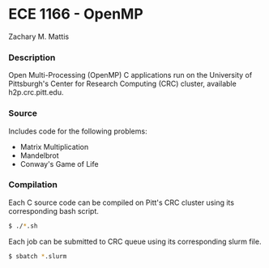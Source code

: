 # ECE 1166 - OpenMP

Zachary M. Mattis

### Description

Open Multi-Processing (OpenMP) C applications run on the University of Pittsburgh's Center for Research Computing (CRC) cluster, available h2p.crc.pitt.edu.

### Source

Includes code for the following problems:

*   Matrix Multiplication
*   Mandelbrot
*   Conway's Game of Life

### Compilation

Each C source code can be compiled on Pitt's CRC cluster using its corresponding bash script.

```bash
$ ./*.sh
```

Each job can be submitted to CRC queue using its corresponding slurm file.

```bash
$ sbatch *.slurm
```